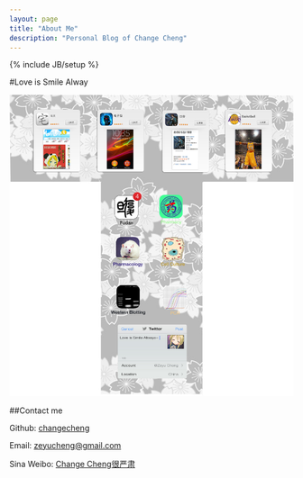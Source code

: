 ```yaml
---
layout: page
title: "About Me"
description: "Personal Blog of Change Cheng"
---
```

{% include JB/setup %}

#Love is Smile Alway

![img](./media/t_profile.jpg "tprofile") 

##Contact me

Github: [changecheng](https://github.com/changecheng)

Email: <zeyucheng@gmail.com>

Sina Weibo: [Change Cheng很严肃](http://weibo.com/changecheng "weibo")




